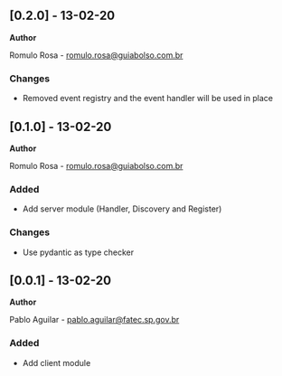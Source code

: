 ## [0.2.0] - 13-02-20
**Author**

Romulo Rosa - romulo.rosa@guiabolso.com.br

### Changes
- Removed event registry and the event handler will be used in place

## [0.1.0] - 13-02-20
**Author**

Romulo Rosa - romulo.rosa@guiabolso.com.br

### Added
- Add server module (Handler, Discovery and Register)

### Changes
- Use pydantic as type checker

## [0.0.1] - 13-02-20
**Author**

Pablo Aguilar - pablo.aguilar@fatec.sp.gov.br

### Added
- Add client module
